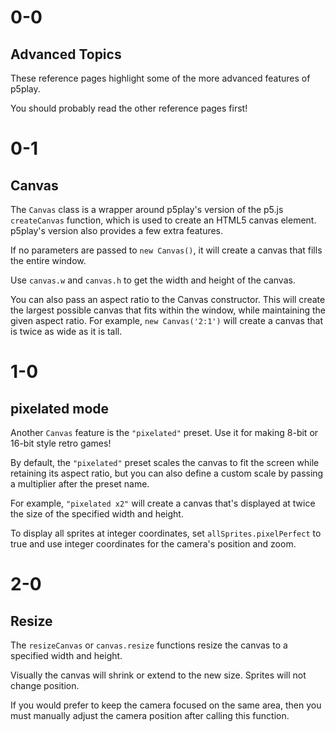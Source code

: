 # 0-0

## Advanced Topics

These reference pages highlight some of the more advanced features of p5play.

You should probably read the other reference pages first!

# 0-1

## Canvas

The `Canvas` class is a wrapper around p5play's version of the p5.js `createCanvas` function, which is used to create an HTML5 canvas element. p5play's version also provides a few extra features.

If no parameters are passed to `new Canvas()`, it will create a canvas that fills the entire window.

Use `canvas.w` and `canvas.h` to get the width and height of the canvas.

You can also pass an aspect ratio to the Canvas constructor. This will create the largest possible canvas that fits within the window, while maintaining the given aspect ratio. For example, `new Canvas('2:1')` will create a canvas that is twice as wide as it is tall.

# 1-0

## pixelated mode

Another `Canvas` feature is the `"pixelated"` preset. Use it for making 8-bit or 16-bit style retro games!

By default, the `"pixelated"` preset scales the canvas to fit the screen while retaining its aspect ratio, but you can also define a custom scale by passing a multiplier after the preset name.

For example, `"pixelated x2"` will create a canvas that's displayed at twice the size of the specified width and height.

To display all sprites at integer coordinates, set `allSprites.pixelPerfect` to true and use integer coordinates for the camera's position and zoom.

# 2-0

## Resize

The `resizeCanvas` or `canvas.resize` functions resize the canvas to a specified width and height.

Visually the canvas will shrink or extend to the new size. Sprites will not change position.

If you would prefer to keep the camera focused on the same area, then you must manually adjust the camera position after calling this function.
